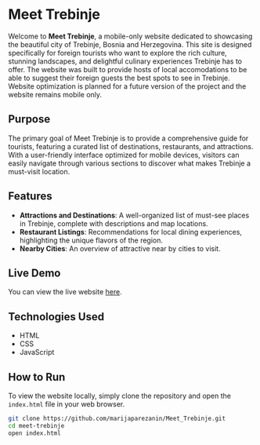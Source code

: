 # Meet Trebinje

Welcome to **Meet Trebinje**, a mobile-only website dedicated to showcasing the beautiful city of Trebinje, Bosnia and Herzegovina. This site is designed specifically for foreign tourists who want to explore the rich culture, stunning landscapes, and delightful culinary experiences Trebinje has to offer. The website was built to provide hosts of local accomodations to be able to suggest their foreign guests the best spots to see in Trebinje. Website optimization is planned for a future version of the project and the website remains mobile only.

## Purpose

The primary goal of Meet Trebinje is to provide a comprehensive guide for tourists, featuring a curated list of destinations, restaurants, and attractions. With a user-friendly interface optimized for mobile devices, visitors can easily navigate through various sections to discover what makes Trebinje a must-visit location.

## Features

- **Attractions and Destinations**: A well-organized list of must-see places in Trebinje, complete with descriptions and map locations.
- **Restaurant Listings**: Recommendations for local dining experiences, highlighting the unique flavors of the region.
- **Nearby Cities**: An overview of attractive near by cities to visit.

## Live Demo

You can view the live website [here](https://meet-trebinje.netlify.app/).

## Technologies Used

- HTML
- CSS
- JavaScript

## How to Run

To view the website locally, simply clone the repository and open the `index.html` file in your web browser.

```bash
git clone https://github.com/marijaparezanin/Meet_Trebinje.git
cd meet-trebinje
open index.html
